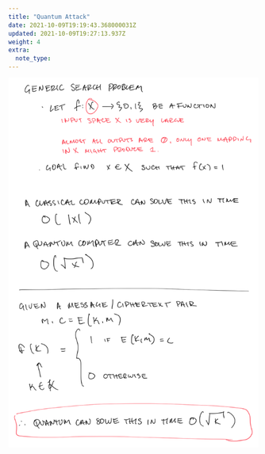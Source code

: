```yaml
---
title: "Quantum Attack"
date: 2021-10-09T19:19:43.368000031Z
updated: 2021-10-09T19:27:13.937Z
weight: 4
extra:
  note_type:  
---
```


![Drawing](Drawing_bin_preview.png)

